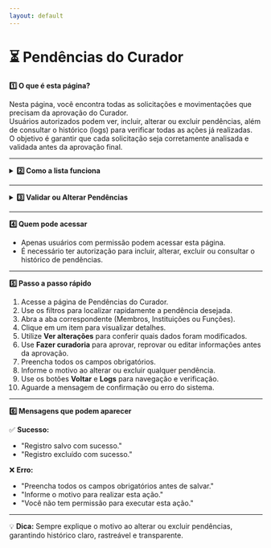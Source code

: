 ```yaml
---
layout: default
---
```


# ⏳ Pendências do Curador


<summary><strong>1️⃣ O que é esta página?</strong></summary>

Nesta página, você encontra todas as solicitações e movimentações que precisam da aprovação do Curador.  
Usuários autorizados podem ver, incluir, alterar ou excluir pendências, além de consultar o histórico (logs) para verificar todas as ações já realizadas.  
O objetivo é garantir que cada solicitação seja corretamente analisada e validada antes da aprovação final.


---

<details>
<summary><strong>2️⃣ Como a lista funciona</strong></summary>

- No topo, há **botões de filtro** para refinar a busca por tipo de pendência, status, data ou outros critérios.  
- A lista está organizada em **3 abas**:

  1. **Membros** — mostra:
     - Código
     - Prefixo
     - Nome
     - Perfil eclesial
     - Status de validação
     - Status do registro  
     Ao clicar em um membro, é possível:
       - **Excluir** — remover a pendência, solicitando confirmação.  
       - **Mudar status** — alterar entre ativo, inativo, ou outro status definido.  
       - **Ver alterações** — campos modificados aparecem **destacados** com a nova informação (ex.: **Prefixo:** Padre) e, logo abaixo, o valor original (ex.: *Diácono*).  
       - **Fazer curadoria** — abre as seguintes opções:
         - **Editar** — corrigir diretamente campos incorretos antes de aprovar.
         - **Reprovar** — rejeitar integralmente as alterações.
         - **Aprovar parcialmente** — selecionar quais alterações aprovar e justificar os motivos das rejeições.
         - **Aprovar** — aceitar todas as alterações.

  2. **Instituições** — mostra:
     - Código
     - Instituição eclesiástica
     - Circunscrição eclesiástica
     - Tipo de instituição eclesiástica
     - Congregação / Ordem Religiosa
     - Administração para religiosos
     - Status de validação
     - Status do registro  
     Ao clicar em uma instituição, as ações são equivalentes às descritas para Membros.

  3. **Funções** — segue o mesmo padrão de visualização e ações das abas anteriores.

- Também é possível copiar diretamente o **código** de cada registro para referência rápida.

</details>

---

<details>
<summary><strong>3️⃣ Validar ou Alterar Pendências</strong></summary>

Esta etapa é responsável por revisar as pendências antes da aprovação final, garantindo que todas as informações estejam corretas e consistentes.

**Funcionalidades detalhadas:**
1. **Ver alterações**  
   - Ao clicar, os campos alterados aparecem **destacados** com a nova informação (ex.: **Prefixo:** Padre).  
   - Abaixo de cada campo, é exibido o valor original (ex.: *Diácono*), permitindo fácil comparação.  
   - Permite conferir rapidamente quais dados foram modificados e identificar inconsistências.

2. **Fazer curadoria**  
   - Ao clicar, surgem quatro opções:
     - **Editar** — permite corrigir campos incorretos antes da aprovação.
     - **Reprovar** — rejeita integralmente as alterações propostas.
     - **Aprovar parcialmente** — permite selecionar quais alterações serão aceitas e exige justificativa para cada item rejeitado.
     - **Aprovar** — aceita todas as alterações propostas sem modificações.
   - O sistema registra todas as decisões, associando o usuário responsável e a data da ação.

3. **Salvar alterações**  
   - Todos os campos obrigatórios devem ser preenchidos antes de salvar.  
   - Se for editar ou excluir, é necessário informar o motivo da alteração para registro no histórico.

4. **Botões disponíveis**  
   - **Salvar** — confirma todas as ações realizadas.  
   - **Voltar** — retorna para a lista de pendências.  
   - **Logs** — mostra o histórico detalhado de alterações dessa pendência, incluindo quem fez e quando.

</details>

---


<summary><strong>4️⃣ Quem pode acessar</strong></summary>

- Apenas usuários com permissão podem acessar esta página.  
- É necessário ter autorização para incluir, alterar, excluir ou consultar o histórico de pendências.



---


<summary><strong>5️⃣ Passo a passo rápido</strong></summary>

1. Acesse a página de Pendências do Curador.  
2. Use os filtros para localizar rapidamente a pendência desejada.  
3. Abra a aba correspondente (Membros, Instituições ou Funções).  
4. Clique em um item para visualizar detalhes.  
5. Utilize **Ver alterações** para conferir quais dados foram modificados.  
6. Use **Fazer curadoria** para aprovar, reprovar ou editar informações antes da aprovação.  
7. Preencha todos os campos obrigatórios.  
8. Informe o motivo ao alterar ou excluir qualquer pendência.  
9. Use os botões **Voltar** e **Logs** para navegação e verificação.  
10. Aguarde a mensagem de confirmação ou erro do sistema.



---


<summary><strong>6️⃣ Mensagens que podem aparecer</strong></summary>

✅ **Sucesso:**  
- "Registro salvo com sucesso."  
- "Registro excluído com sucesso."  

❌ **Erro:**  
- "Preencha todos os campos obrigatórios antes de salvar."  
- "Informe o motivo para realizar esta ação."  
- "Você não tem permissão para executar esta ação."



---

💡 **Dica:** Sempre explique o motivo ao alterar ou excluir pendências, garantindo histórico claro, rastreável e transparente.